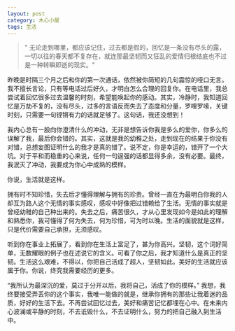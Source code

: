 ```yaml
---
layout: post
category: 木心小屋
tags: 生活
---
```


> " 无论走到哪里，都应该记住，过去都是假的，回忆是一条没有尽头的露，一切以往的春天都不复存在，就连那最坚韧而又狂乱的爱情归根结底也不过是一种转瞬即逝的现实。"

昨晚是时隔三个月之后和你的第一次通话，依然被你简短的几句震惊的哑口无言。我不擅长言论，只有等电话过后好久，才明白怎么合理的回复你。在电话里，我总尝试着回忆很多过去温馨的时刻，希望能唤起你的感动。其实，冷静时，我知道回忆是万劫不复的，没有尽头，过多的言语反而失去了态度和分量，罗哩罗嗦，关键时刻，只需要一句铿锵有力的话就足够了。这句话，我还没想到！

我内心总有一股向你澄清什么的冲动，无非是想告诉你我是多么的爱你，你多么的误解了我，最后你会错的。其实，这就是我的幼稚之处，走到现在的结果于你没有对错，总想妄图证明什么的我才是真的错了。说不定，你是幸运的，错开了一个大坑。对于平和而稳重的心来说，任何一句逞强的话都显得多余，没有必要。最终，我泯灭了冲动，我要成为你心中成熟的模样。

你说，生活就是这样。

拥有时不知珍惜，失去后才懂得理解与拥有的珍贵。曾经一直在为最明白你我的人却互为路人这个无情的事实感叹，感叹中好像把过错赖给了生活。无情的事实就是曾经幼稚的自己种出来的。失去之后，痛苦很久，才从心里发现如今是如此的理解和熟悉你，我可懂得了何为失去，何为珍惜，可为时以晚。生活的面貌就是这样，只是代价需要自己承担，无须感叹。

听到你在事业上拓展了，看到你在生活上富足了，甚为你高兴。坚韧，这个词好简单，无数耀眼的例子也在述说它的含义。可看了你之后，我才知道什么是真正的坚韧。生活这么艰难，不得以，你把自己活成了超人，坚韧如此。美好的生活就应该属于你。你说，终究我需要经历的更多。

“我所认为最深沉的爱，莫过于分开以后，我将自己，活成了你的模样。” 我想，我终要接受弄丢你的这个事实，我唯一能做的就是，继承你拥有的那些让我着迷的品质，好好的生活下去。不再尝试回忆过去，美好和痛苦记忆都埋在心中。在未来内心波澜或平静的时刻，不去诋毁什么，不去证明什么，努力的把自己融入到生活中。


